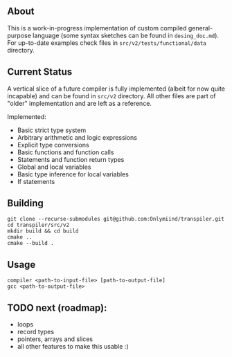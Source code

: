 ## About

This is a work-in-progress implementation of custom compiled general-purpose language (some syntax sketches can be found in ```desing_doc.md```). For up-to-date examples check files in ```src/v2/tests/functional/data``` directory.

## Current Status

A vertical slice of a future compiler is fully implemented (albeit for now quite incapable) and can be found in ```src/v2``` directory.
All other files are part of "older" implementation and are left as a reference.

Implemented:
- Basic strict type system
- Arbitrary arithmetic and logic expressions
- Explicit type conversions
- Basic functions and function calls
- Statements and function return types
- Global and local variables
- Basic type inference for local variables
- If statements

## Building

```
git clone --recurse-submodules git@github.com:Onlymiind/transpiler.git
cd transpiler/src/v2
mkdir build && cd build
cmake ..
cmake --build .
```

## Usage

```
compiler <path-to-input-file> [path-to-output-file]
gcc <path-to-output-file>
```

## TODO next (roadmap):
- loops
- record types
- pointers, arrays and slices
- all other features to make this usable :)

